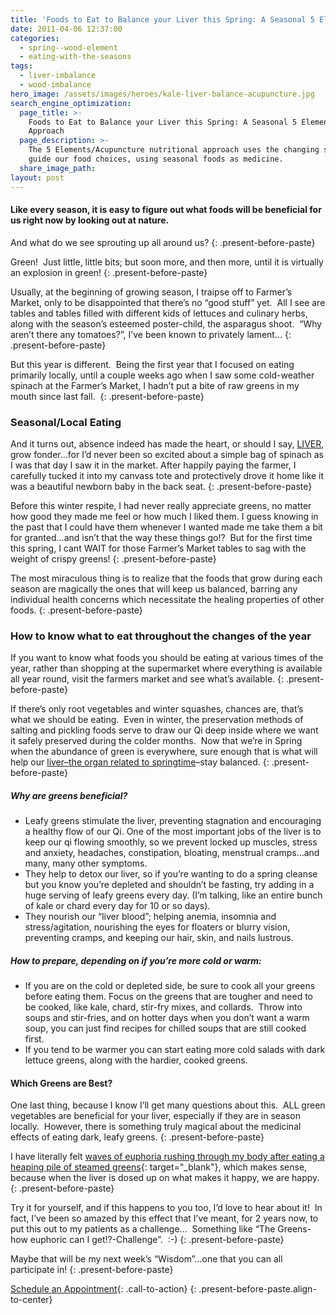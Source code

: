 ```yaml
---
title: 'Foods to Eat to Balance your Liver this Spring: A Seasonal 5 Elements Approach'
date: 2011-04-06 12:37:00
categories:
  - spring--wood-element
  - eating-with-the-seasons
tags:
  - liver-imbalance
  - wood-imbalance
hero_image: /assets/images/heroes/kale-liver-balance-acupuncture.jpg
search_engine_optimization:
  page_title: >-
    Foods to Eat to Balance your Liver this Spring: A Seasonal 5 Elements
    Approach
  page_description: >-
    The 5 Elements/Acupuncture nutritional approach uses the changing seasons to
    guide our food choices, using seasonal foods as medicine.
  share_image_path:
layout: post
---
```


#### Like every season, it is easy to figure out what foods will be beneficial for us right now by looking out at nature.

And what do we see sprouting up all around us?
{: .present-before-paste}

Green!&nbsp; Just little, little bits; but soon more, and then more, until it is virtually an explosion in green!
{: .present-before-paste}

Usually, at the beginning of growing season, I traipse off to Farmer’s Market, only to be disappointed that there’s no “good stuff” yet.&nbsp; All I see are tables and tables filled with different kids of lettuces and culinary herbs, along with the season’s esteemed poster-child, the asparagus shoot.&nbsp; “Why aren’t there any tomatoes?”, I’ve been known to privately lament…
{: .present-before-paste}

But this year is different.&nbsp; Being the first year that I focused on eating primarily locally, until a couple weeks ago when I saw some cold-weather spinach at the Farmer’s Market, I hadn’t put a bite of raw greens in my mouth since last fall.&nbsp;
{: .present-before-paste}

### Seasonal/Local Eating

And it turns out, absence indeed has made the heart, or should I say, [LIVER](/2018/03/15/ready-set-wood-season-tips-for-staying-balanced-in-spring/2018/05/15/ready-set-wood-season-what-acupuncture-theory-has-to-say-about-spring/), grow fonder…for I’d never been so excited about a simple bag of spinach as I was that day I saw it in the market. After happily paying the farmer, I carefully tucked it into my canvass tote and protectively drove it home like it was a beautiful newborn baby in the back seat.
{: .present-before-paste}

Before this winter respite, I had never really appreciate greens, no matter how good they made me feel or how much I liked them. I guess knowing in the past that I could have them whenever I wanted made me take them a bit for granted…and isn’t that the way these things go!?&nbsp; But for the first time this spring, I cant WAIT for those Farmer’s Market tables to sag with the weight of crispy greens!
{: .present-before-paste}

The most miraculous thing is to realize that the foods that grow during each season are magically the ones that will keep us balanced, barring any individual health concerns which necessitate the healing properties of other foods.
{: .present-before-paste}

### How to know what to eat throughout the changes of the year

If you want to know what foods you should be eating at various times of the year, rather than shopping at the supermarket where everything is available all year round, visit the farmers market and see what’s available.
{: .present-before-paste}

If there’s only root vegetables and winter squashes, chances are, that’s what we should be eating.&nbsp; Even in winter, the preservation methods of salting and pickling foods serve to draw our Qi deep inside where we want it safely preserved during the colder months.&nbsp; Now that we’re in Spring when the abundance of green is everywhere, sure enough that is what will help our [liver–the organ related to springtime](/2011/03/21/its-wood-season-tips-for-keeping-your-liver-happy-this-spring/)–stay balanced.
{: .present-before-paste}

##### Why are greens beneficial?

* Leafy greens stimulate the liver, preventing stagnation and encouraging a healthy flow of our Qi. One of the most important jobs of the liver is to keep our qi flowing smoothly, so we prevent locked up muscles, stress and anxiety, headaches, constipation, bloating, menstrual cramps…and many, many other symptoms.
* They help to detox our liver, so if you’re wanting to do a spring cleanse but you know you’re depleted and shouldn’t be fasting, try adding in a huge serving of leafy greens every day. (I’m talking, like an entire bunch of kale or chard every day for 10 or so days).
* They nourish our “liver blood”; helping anemia, insomnia and stress/agitation, nourishing the eyes for floaters or blurry vision, preventing cramps, and keeping our hair, skin, and nails lustrous.

##### How to prepare, depending on if you’re more cold or warm:

* If you are on the cold or depleted side, be sure to cook all your greens before eating them. Focus on the greens that are tougher and need to be cooked, like kale, chard, stir-fry mixes, and collards.&nbsp; Throw into soups and stir-fries, and on hotter days when you don’t want a warm soup, you can just find recipes for chilled soups that are still cooked first.
* If you tend to be warmer you can start eating more cold salads with dark lettuce greens, along with the hardier, cooked greens.

#### Which Greens are Best?

One last thing, because I know I’ll get many questions about this.&nbsp; ALL green vegetables are beneficial for your liver, especially if they are in season locally.&nbsp; However, there is something truly magical about the medicinal effects of eating dark, leafy greens.
{: .present-before-paste}

I have literally felt [waves of euphoria rushing through my body after eating a heaping pile of steamed greens](/2011/06/08/the-long-awaited-greens-experiment-do-try-this-at-home-folks/){: target="_blank"}, which makes sense, because when the liver is dosed up on what makes it happy, we are happy.
{: .present-before-paste}

Try it for yourself, and if this happens to you too, I’d love to hear about it!&nbsp; In fact, I’ve been so amazed by this effect that I’ve meant, for 2 years now, to put this out to my patients as a challenge…&nbsp; Something like “The Greens-how euphoric can I get!?-Challenge”.&nbsp; :-)
{: .present-before-paste}

Maybe that will be my next week’s “Wisdom”…one that you can all participate in!
{: .present-before-paste}

[Schedule an Appointment](/make-an-appointment/){: .call-to-action}
{: .present-before-paste.align-to-center}